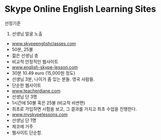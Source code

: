 Skype Online English Learning Sites
===================================

선정기준

1. 선생님 얼굴 노출

* www.skypeenglishclasses.com
 * 50분, 25불
 * 젊은 선생님 층
 * 비교적 안정적인 웹사이트
* www.english-skype-lesson.com
 * 30분 10.49 euro (15,000원 정도)
 * 선생님 3분, 나이가 좀 있는 분들. 영국 사람들.
 * 단순한 웹사이트
* www.teacherdiane.com
 * 선생님 단 3명
 * 1시간에 50불 혹은 25불 (비교적 비싼편)
 * 최초로 가입하면 시험을 보고, 그 결과를 가지고 최초 수업을 진행한다.
* www.myskypelessons.com
 * 선생님 단 1명
 * 체코에 거주
 * 웹사이트 단순함.